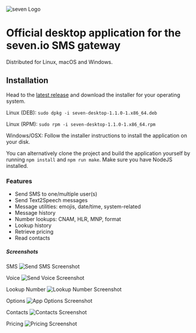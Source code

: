 ![](https://www.seven.io/wp-content/uploads/Logo.svg "seven Logo")

# Official desktop application for the seven.io SMS gateway

Distributed for Linux, macOS and Windows.

## Installation

Head to the [latest release](https://github.com/seven-io/desktop/releases/latest)
and download the installer for your operating system.

Linux (DEB):
```sudo dpkg -i seven-desktop-1.1.0-1.x86_64.deb```

Linux (RPM):
```sudo rpm -i seven-desktop-1.1.0-1.x86_64.rpm```

Windows/OSX:
Follow the installer instructions to install the application on your disk.

You can alternatively clone the project and build the application yourself by
running ```npm install``` and ```npm run make```. Make sure you have NodeJS installed.

### Features

- Send SMS to one/multiple user(s)
- Send Text2Speech messages
- Message utilities: emojis, date/time, system-related
- Message history
- Number lookups: CNAM, HLR, MNP, format
- Lookup history
- Retrieve pricing
- Read contacts

##### Screenshots

SMS
![Send SMS Screenshot](screenshots/sms.png "Send SMS Screenshot")

Voice
![Send Voice Screenshot](screenshots/voice.png "Send Voice Screenshot")

Lookup Number
![Lookup Number Screenshot](screenshots/lookup.png "Lookup Number Screenshot")

Options
![App Options Screenshot](screenshots/options.png "App Options Screenshot")

Contacts
![Contacts Screenshot](screenshots/contacts.png "Contacts Screenshot")

Pricing
![Pricing Screenshot](screenshots/pricing.png "Pricing Screenshot")
